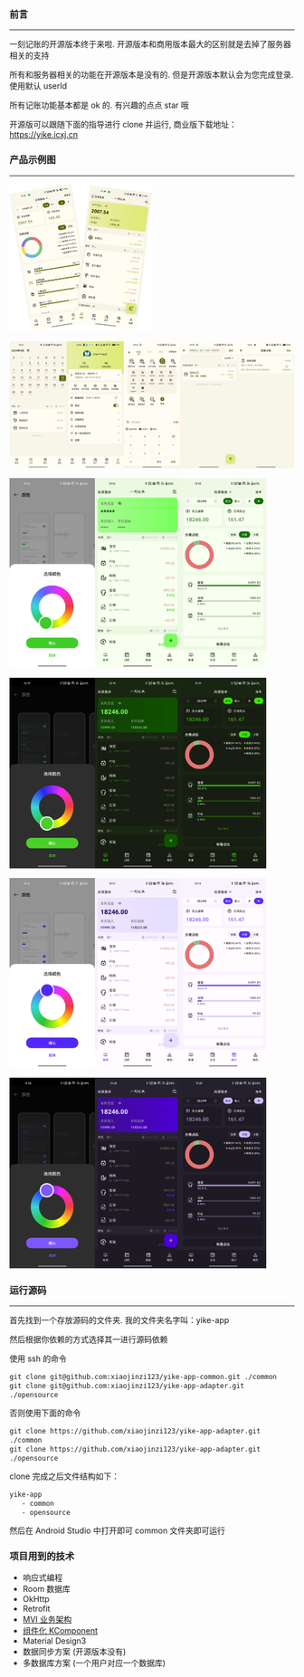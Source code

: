 ### 前言

---

一刻记账的开源版本终于来啦. 开源版本和商用版本最大的区别就是去掉了服务器相关的支持

所有和服务器相关的功能在开源版本是没有的. 但是开源版本默认会为您完成登录. 使用默认 userId

所有记账功能基本都是 ok 的. 有兴趣的点点 star 哦

开源版可以跟随下面的指导进行 clone 并运行, 商业版下载地址：https://yike.icxj.cn

### 产品示例图

---

<img src="./images/appDesc.png" width=50% />

<img src="./images/calendar.jpeg" width=20% /><img src="./images/my.jpeg" width=20% /><img src="./images/billCrud.jpeg" width=20% /><img src="./images/search.jpeg" width=20% /><img src="./images/billCycle.jpg" width=20% />

<img src="./images/skin2-1.jpeg"  width=30%/><img src="./images/skin2-2.jpeg"  width=30%/><img src="./images/skin2-3.jpeg"  width=30%/>

<img src="./images/skin2-4.jpeg"  width=30%/><img src="./images/skin2-5.jpeg"  width=30%/><img src="./images/skin2-6.jpeg"  width=30%/>

<img src="./images/skin1-1.jpeg"  width=30%/><img src="./images/skin1-2.jpeg"  width=30%/><img src="./images/skin1-3.jpeg"  width=30%/>

<img src="./images/skin1-4.jpeg"  width=30%/><img src="./images/skin1-5.jpeg"  width=30%/><img src="./images/skin1-6.jpeg"  width=30%/>

### 运行源码

---

首先找到一个存放源码的文件夹. 我的文件夹名字叫：yike-app

然后根据你依赖的方式选择其一进行源码依赖

使用 ssh 的命令

```Text
git clone git@github.com:xiaojinzi123/yike-app-common.git ./common
git clone git@github.com:xiaojinzi123/yike-app-adapter.git ./opensource
```

否则使用下面的命令

```Text
git clone https://github.com/xiaojinzi123/yike-app-adapter.git ./common
git clone https://github.com/xiaojinzi123/yike-app-adapter.git ./opensource
```

clone 完成之后文件结构如下：

```Text
yike-app
   - common
   - opensource
```

然后在 Android Studio 中打开即可 common 文件夹即可运行

### 项目用到的技术

- 响应式编程
- Room 数据库
- OkHttp
- Retrofit
- [MVI 业务架构](https://github.com/xiaojinzi123/AndroidReactive)
- [组件化 KComponent](https://github.com/xiaojinzi123/KComponent)
- Material Design3
- 数据同步方案 (开源版本没有)
- 多数据库方案 (一个用户对应一个数据库)
